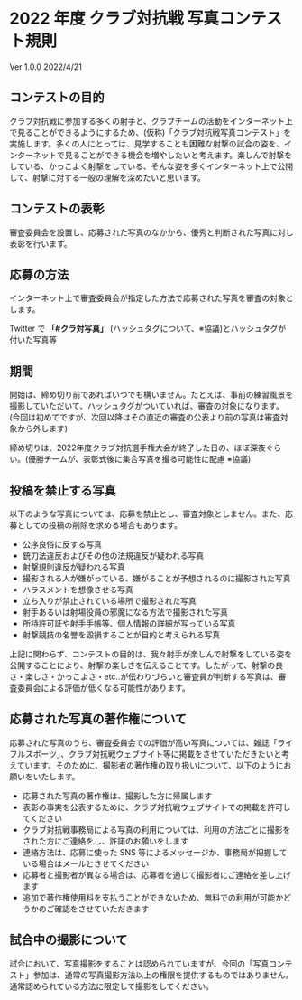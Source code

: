 # 2022 年度 クラブ対抗戦 写真コンテスト規則

Ver 1.0.0 2022/4/21

## コンテストの目的

クラブ対抗戦に参加する多くの射手と、クラブチームの活動をインターネット上で見ることができるようにするため、(仮称)「クラブ対抗戦写真コンテスト」を実施します。多くの人にとっては、見学することも困難な射撃の試合の姿を、インターネットで見ることができる機会を増やしたいと考えます。楽しんで射撃をしている、かっこよく射撃をしている、そんな姿を多くインターネット上で公開して、射撃に対する一般の理解を深めたいと思います。

## コンテストの表彰

審査委員会を設置し、応募された写真のなかから、優秀と判断された写真に対し表彰を行います。

## 応募の方法

インターネット上で審査委員会が指定した方法で応募された写真を審査の対象とします。

 Twitter で **「#クラ対写真」** (ハッシュタグについて、※協議)とハッシュタグが付いた写真等

## 期間

開始は、締め切り前であればいつでも構いません。たとえば、事前の練習風景を撮影していただいて、ハッシュタグがついていれば、審査の対象になります。(今回は初めてですが、次回以降はその直近の審査の公表より前の写真は審査対象から外します)

締め切りは、2022年度クラブ対抗選手権大会が終了した日の、ほぼ深夜ぐらい。(優勝チームが、表彰式後に集合写真を撮る可能性に配慮 ※協議)

## 投稿を禁止する写真

以下のような写真については、応募を禁止とし、審査対象としません。また、応募としての投稿の削除を求める場合もあります。

- 公序良俗に反する写真
- 銃刀法違反およびその他の法規違反が疑われる写真
- 射撃規則違反が疑われる写真
- 撮影される人が嫌がっている、嫌がることが予想されるのに撮影された写真
- ハラスメントを想像させる写真
- 立ち入りが禁止されている場所で撮影された写真
- 射手あるいは射場役員の邪魔になる方法で撮影された写真
- 所持許可証や射手手帳等、個人情報の詳細が写っている写真
- 射撃競技の名誉を毀損することが目的と考えられる写真

上記に関わらず、コンテストの目的は、我々射手が楽しんで射撃をしている姿を公開することにより、射撃の楽しさを伝えることです。したがって、射撃の良さ・楽しさ・かっこよさ・etc..が伝わりづらいと審査員が判断する写真は、審査委員会による評価が低くなる可能性があります。

## 応募された写真の著作権について

応募された写真のうち、審査委員会での評価が高い写真については、雑誌「ライフルスポーツ」、クラブ対抗戦ウェブサイト等に掲載をさせていただきたいと考えています。そのために、撮影者の著作権の取り扱いについて、以下のようにお願いをいたします。

- 応募された写真の著作権は、撮影した方に帰属します
- 表彰の事実を公表するために、クラブ対抗戦ウェブサイトでの掲載を許可してください
- クラブ対抗戦事務局による写真の利用については、利用の方法ごとに撮影をされた方にご連絡をし、許諾のお願いをします
- 連絡方法は、応募に使った SNS 等によるメッセージか、事務局が把握している場合はメールとさせてください
- 応募者と撮影者が異なる場合は、応募者を通じて撮影者にご連絡を差し上げます
- 追加で著作権使用料を支払うことができないため、無料での利用が可能かどうかのご確認をさせていただきます

## 試合中の撮影について

試合において、写真撮影をすることは認められていますが、今回の「写真コンテスト」参加は、通常の写真撮影方法以上の権限を提供するものではありません。通常認められている方法に限定して撮影をしてください。
